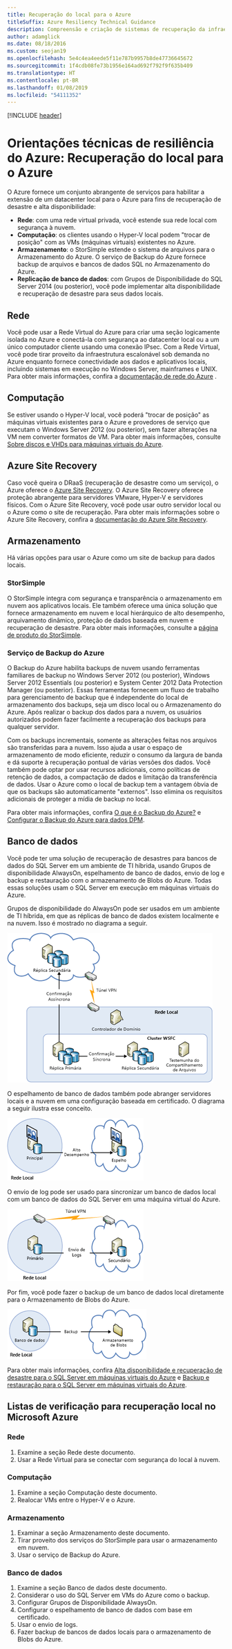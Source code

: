 ```yaml
---
title: Recuperação do local para o Azure
titleSuffix: Azure Resiliency Technical Guidance
description: Compreensão e criação de sistemas de recuperação da infraestrutura local para o Azure.
author: adamglick
ms.date: 08/18/2016
ms.custom: seojan19
ms.openlocfilehash: 5e4c4ea4eede5f11e787b9957b8de47736645672
ms.sourcegitcommit: 1f4cdb08fe73b1956e164ad692f792f9f635b409
ms.translationtype: HT
ms.contentlocale: pt-BR
ms.lasthandoff: 01/08/2019
ms.locfileid: "54111352"
---
```

[!INCLUDE [header](../_includes/header.md)]

# <a name="azure-resiliency-technical-guidance-recovery-from-on-premises-to-azure"></a>Orientações técnicas de resiliência do Azure: Recuperação do local para o Azure

O Azure fornece um conjunto abrangente de serviços para habilitar a extensão de um datacenter local para o Azure para fins de recuperação de desastre e alta disponibilidade:

- **Rede**: com uma rede virtual privada, você estende sua rede local com segurança à nuvem.
- **Computação**: os clientes usando o Hyper-V local podem "trocar de posição" com as VMs (máquinas virtuais) existentes no Azure.
- **Armazenamento**: o StorSimple estende o sistema de arquivos para o Armazenamento do Azure. O serviço de Backup do Azure fornece backup de arquivos e bancos de dados SQL no Armazenamento do Azure.
- **Replicação de banco de dados**: com Grupos de Disponibilidade do SQL Server 2014 (ou posterior), você pode implementar alta disponibilidade e recuperação de desastre para seus dados locais.

## <a name="networking"></a>Rede

Você pode usar a Rede Virtual do Azure para criar uma seção logicamente isolada no Azure e conectá-la com segurança ao datacenter local ou a um único computador cliente usando uma conexão IPsec. Com a Rede Virtual, você pode tirar proveito da infraestrutura escalonável sob demanda no Azure enquanto fornece conectividade aos dados e aplicativos locais, incluindo sistemas em execução no Windows Server, mainframes e UNIX. Para obter mais informações, confira a [documentação de rede do Azure](/azure/virtual-network/virtual-networks-overview/) .

## <a name="compute"></a>Computação

Se estiver usando o Hyper-V local, você poderá "trocar de posição" as máquinas virtuais existentes para o Azure e provedores de serviço que executam o Windows Server 2012 (ou posterior), sem fazer alterações na VM nem converter formatos de VM. Para obter mais informações, consulte [Sobre discos e VHDs para máquinas virtuais do Azure](/azure/virtual-machines/virtual-machines-linux-about-disks-vhds/?toc=%2fazure%2fvirtual-machines%2flinux%2ftoc.json).

## <a name="azure-site-recovery"></a>Azure Site Recovery

Caso você queira o DRaaS (recuperação de desastre como um serviço), o Azure oferece o [Azure Site Recovery](https://azure.microsoft.com/services/site-recovery/). O Azure Site Recovery oferece proteção abrangente para servidores VMware, Hyper-V e servidores físicos. Com o Azure Site Recovery, você pode usar outro servidor local ou o Azure como o site de recuperação. Para obter mais informações sobre o Azure Site Recovery, confira a [documentação do Azure Site Recovery](https://azure.microsoft.com/documentation/services/site-recovery/).

## <a name="storage"></a>Armazenamento

Há várias opções para usar o Azure como um site de backup para dados locais.

### <a name="storsimple"></a>StorSimple

O StorSimple integra com segurança e transparência o armazenamento em nuvem aos aplicativos locais. Ele também oferece uma única solução que fornece armazenamento em nuvem e local hierárquico de alto desempenho, arquivamento dinâmico, proteção de dados baseada em nuvem e recuperação de desastre. Para obter mais informações, consulte a [página de produto do StorSimple](https://azure.microsoft.com/services/storsimple/).

### <a name="azure-backup"></a>Serviço de Backup do Azure

O Backup do Azure habilita backups de nuvem usando ferramentas familiares de backup no Windows Server 2012 (ou posterior), Windows Server 2012 Essentials (ou posterior) e System Center 2012 Data Protection Manager (ou posterior). Essas ferramentas fornecem um fluxo de trabalho para gerenciamento de backup que é independente do local de armazenamento dos backups, seja um disco local ou o Armazenamento do Azure. Após realizar o backup dos dados para a nuvem, os usuários autorizados podem fazer facilmente a recuperação dos backups para qualquer servidor.

Com os backups incrementais, somente as alterações feitas nos arquivos são transferidas para a nuvem. Isso ajuda a usar o espaço de armazenamento de modo eficiente, reduzir o consumo da largura de banda e dá suporte à recuperação pontual de várias versões dos dados. Você também pode optar por usar recursos adicionais, como políticas de retenção de dados, a compactação de dados e limitação da transferência de dados. Usar o Azure como o local de backup tem a vantagem óbvia de que os backups são automaticamente "externos". Isso elimina os requisitos adicionais de proteger a mídia de backup no local.

Para obter mais informações, confira [O que é o Backup do Azure?](/azure/backup/backup-introduction-to-azure-backup/) e [Configurar o Backup do Azure para dados DPM](https://technet.microsoft.com/library/jj728752.aspx).

## <a name="database"></a>Banco de dados

Você pode ter uma solução de recuperação de desastres para bancos de dados do SQL Server em um ambiente de TI híbrida, usando Grupos de disponibilidade AlwaysOn, espelhamento de banco de dados, envio de log e backup e restauração com o armazenamento de Blobs do Azure. Todas essas soluções usam o SQL Server em execução em máquinas virtuais do Azure.

Grupos de disponibilidade do AlwaysOn pode ser usados em um ambiente de TI híbrida, em que as réplicas de banco de dados existem localmente e na nuvem. Isso é mostrado no diagrama a seguir.

![Grupos de disponibilidade AlwaysOn do SQL Server em uma arquitetura de nuvem híbrida](./images/technical-guidance-recovery-on-premises-azure/SQL_Server_Disaster_Recovery-3.png)

O espelhamento de banco de dados também pode abranger servidores locais e a nuvem em uma configuração baseada em certificado. O diagrama a seguir ilustra esse conceito.

![Espelhamento de banco de dados do SQL Server em uma arquitetura de nuvem híbrida](./images/technical-guidance-recovery-on-premises-azure/SQL_Server_Disaster_Recovery-4.png)

O envio de log pode ser usado para sincronizar um banco de dados local com um banco de dados do SQL Server em uma máquina virtual do Azure.

![Envio de logs do SQL Server em uma arquitetura de nuvem híbrida](./images/technical-guidance-recovery-on-premises-azure/SQL_Server_Disaster_Recovery-5.png)

Por fim, você pode fazer o backup de um banco de dados local diretamente para o Armazenamento de Blobs do Azure.

![Fazer backup do SQL Server para o armazenamento de Blobs do Azure em uma arquitetura de nuvem híbrida](./images/technical-guidance-recovery-on-premises-azure/SQL_Server_Disaster_Recovery-6.png)

Para obter mais informações, confira [Alta disponibilidade e recuperação de desastre para o SQL Server em máquinas virtuais do Azure](/azure/virtual-machines/windows/sql/virtual-machines-windows-sql-high-availability-dr/) e [Backup e restauração para o SQL Server em máquinas virtuais do Azure](/azure/virtual-machines/windows/sql/virtual-machines-windows-sql-backup-recovery/).

## <a name="checklists-for-on-premises-recovery-in-microsoft-azure"></a>Listas de verificação para recuperação local no Microsoft Azure

<!-- markdownlint-disable MD024 -->

### <a name="networking"></a>Rede

1. Examine a seção Rede deste documento.
2. Usar a Rede Virtual para se conectar com segurança do local à nuvem.

### <a name="compute"></a>Computação

1. Examine a seção Computação deste documento.
2. Realocar VMs entre o Hyper-V e o Azure.

### <a name="storage"></a>Armazenamento

1. Examinar a seção Armazenamento deste documento.
2. Tirar proveito dos serviços do StorSimple para usar o armazenamento em nuvem.
3. Usar o serviço de Backup do Azure.

### <a name="database"></a>Banco de dados

1. Examine a seção Banco de dados deste documento.
2. Considerar o uso do SQL Server em VMs do Azure como o backup.
3. Configurar Grupos de Disponibilidade AlwaysOn.
4. Configurar o espelhamento de banco de dados com base em certificado.
5. Usar o envio de logs.
6. Fazer backup de bancos de dados locais para o armazenamento de Blobs do Azure.

<!-- markdownlint-enable MD024 -->
